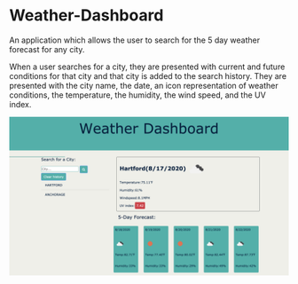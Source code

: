 # Weather-Dashboard
An application which allows the user to search for the 5 day weather forecast for any city.

When a user searches for a city, they are presented with current and future conditions for that city and that city is added to the search history. They are presented with the city name, the date, an icon representation of weather conditions, the temperature, the humidity, the wind speed, and the UV index.

<img src="Weather Dashboard Screenshot.png" alt="screenshot of deployed application">